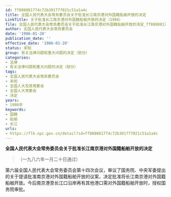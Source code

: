 ```yaml
---
id: ff808081774c72b301777021c51a1a4c
title: 全国人民代表大会常务委员会关于批准长江南京港对外国籍船舶开放的决定
LinkTitle: 关于批准长江南京港对外国籍船舶开放的决定（1986）
file: 全国人民代表大会常务委员会关于批准长江南京港对外国籍船舶开放的决定_ff808081774c72b301777021c51a1a4c.docx
author: 全国人民代表大会常务委员会
date: '1986-01-20'
publication_date: ''
effective_date: '1986-01-20'
status: 未知
group: 有关法律问题和重大问题的决定（部分）
categories:
- 法律
- 有关法律问题和重大问题的决定（部分）
tags:
- 全国人民代表大会常务委员会
- 未知
- 全国人大及其常委会
- 全国人大常委会
- 决定
years:
- 1986年
keywords:
- 国籍
- 船舶
- 长江
urls:
- https://flk.npc.gov.cn/detail?id=ff808081774c72b301777021c51a1a4c
---
```


**全国人民代表大会常务委员会关于批准长江南京港对外国籍船舶开放的决定**

> （一九八六年一月二十日通过）

第六届全国人民代表大会常务委员会第十四次会议，审议了国务院、中央军委提出的关于提请批准南京港对外国籍船舶开放的议案，决定批准将长江南京港对外国籍船舶开放。今后南京港至长江口沿岸再有其他港口需对外国籍船舶开放时，授权国务院审批。
